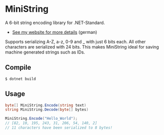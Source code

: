 # MiniString #

A 6-bit string encoding library for .NET-Standard.

 * [See my website for more details](https://patrick-sachs.de/projekte/ministring/) (german)
 
Supports serializing A-Z, a-z, 0-9 and _ with just 6 bits each. All other characters are serialized with 24 bits. This makes MiniString ideal for saving machine generated strings such as IDs.

## Compile ##

```
$ dotnet build
```
## Usage ##

```csharp
byte[] MiniString.Encode(string text)
string MiniString.Decode(byte[] bytes)

```

```csharp
MiniString.Encode("Hello_World");
// [82, 10, 195, 243, 31, 206, 54, 140, 2]
// 11 characters have been serialized to 8 bytes!
```

